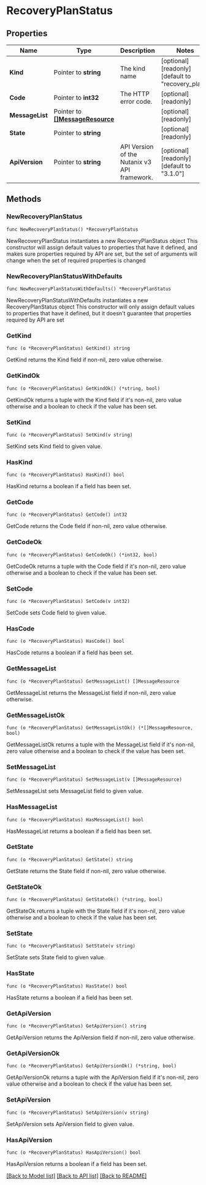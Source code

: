 # RecoveryPlanStatus

## Properties

Name | Type | Description | Notes
------------ | ------------- | ------------- | -------------
**Kind** | Pointer to **string** | The kind name | [optional] [readonly] [default to "recovery_plan"]
**Code** | Pointer to **int32** | The HTTP error code. | [optional] [readonly] 
**MessageList** | Pointer to [**[]MessageResource**](MessageResource.md) |  | [optional] [readonly] 
**State** | Pointer to **string** |  | [optional] [readonly] 
**ApiVersion** | Pointer to **string** | API Version of the Nutanix v3 API framework. | [optional] [readonly] [default to "3.1.0"]

## Methods

### NewRecoveryPlanStatus

`func NewRecoveryPlanStatus() *RecoveryPlanStatus`

NewRecoveryPlanStatus instantiates a new RecoveryPlanStatus object
This constructor will assign default values to properties that have it defined,
and makes sure properties required by API are set, but the set of arguments
will change when the set of required properties is changed

### NewRecoveryPlanStatusWithDefaults

`func NewRecoveryPlanStatusWithDefaults() *RecoveryPlanStatus`

NewRecoveryPlanStatusWithDefaults instantiates a new RecoveryPlanStatus object
This constructor will only assign default values to properties that have it defined,
but it doesn't guarantee that properties required by API are set

### GetKind

`func (o *RecoveryPlanStatus) GetKind() string`

GetKind returns the Kind field if non-nil, zero value otherwise.

### GetKindOk

`func (o *RecoveryPlanStatus) GetKindOk() (*string, bool)`

GetKindOk returns a tuple with the Kind field if it's non-nil, zero value otherwise
and a boolean to check if the value has been set.

### SetKind

`func (o *RecoveryPlanStatus) SetKind(v string)`

SetKind sets Kind field to given value.

### HasKind

`func (o *RecoveryPlanStatus) HasKind() bool`

HasKind returns a boolean if a field has been set.

### GetCode

`func (o *RecoveryPlanStatus) GetCode() int32`

GetCode returns the Code field if non-nil, zero value otherwise.

### GetCodeOk

`func (o *RecoveryPlanStatus) GetCodeOk() (*int32, bool)`

GetCodeOk returns a tuple with the Code field if it's non-nil, zero value otherwise
and a boolean to check if the value has been set.

### SetCode

`func (o *RecoveryPlanStatus) SetCode(v int32)`

SetCode sets Code field to given value.

### HasCode

`func (o *RecoveryPlanStatus) HasCode() bool`

HasCode returns a boolean if a field has been set.

### GetMessageList

`func (o *RecoveryPlanStatus) GetMessageList() []MessageResource`

GetMessageList returns the MessageList field if non-nil, zero value otherwise.

### GetMessageListOk

`func (o *RecoveryPlanStatus) GetMessageListOk() (*[]MessageResource, bool)`

GetMessageListOk returns a tuple with the MessageList field if it's non-nil, zero value otherwise
and a boolean to check if the value has been set.

### SetMessageList

`func (o *RecoveryPlanStatus) SetMessageList(v []MessageResource)`

SetMessageList sets MessageList field to given value.

### HasMessageList

`func (o *RecoveryPlanStatus) HasMessageList() bool`

HasMessageList returns a boolean if a field has been set.

### GetState

`func (o *RecoveryPlanStatus) GetState() string`

GetState returns the State field if non-nil, zero value otherwise.

### GetStateOk

`func (o *RecoveryPlanStatus) GetStateOk() (*string, bool)`

GetStateOk returns a tuple with the State field if it's non-nil, zero value otherwise
and a boolean to check if the value has been set.

### SetState

`func (o *RecoveryPlanStatus) SetState(v string)`

SetState sets State field to given value.

### HasState

`func (o *RecoveryPlanStatus) HasState() bool`

HasState returns a boolean if a field has been set.

### GetApiVersion

`func (o *RecoveryPlanStatus) GetApiVersion() string`

GetApiVersion returns the ApiVersion field if non-nil, zero value otherwise.

### GetApiVersionOk

`func (o *RecoveryPlanStatus) GetApiVersionOk() (*string, bool)`

GetApiVersionOk returns a tuple with the ApiVersion field if it's non-nil, zero value otherwise
and a boolean to check if the value has been set.

### SetApiVersion

`func (o *RecoveryPlanStatus) SetApiVersion(v string)`

SetApiVersion sets ApiVersion field to given value.

### HasApiVersion

`func (o *RecoveryPlanStatus) HasApiVersion() bool`

HasApiVersion returns a boolean if a field has been set.


[[Back to Model list]](../README.md#documentation-for-models) [[Back to API list]](../README.md#documentation-for-api-endpoints) [[Back to README]](../README.md)


